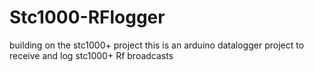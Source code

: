 # Stc1000-RFlogger
building on the stc1000+ project this is an arduino datalogger project to receive and log stc1000+ Rf broadcasts
